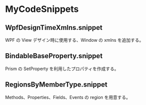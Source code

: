 # MyCodeSnippets

## WpfDesignTimeXmlns.snippet

WPF の View デザイン時に使用する、Window の xmlns を追加する。

## BindableBaseProperty.snippet

Prism の SetProperty を利用したプロパティを作成する。

## RegionsByMemberType.snippet

Methods、Properties、Fields、Events の region を用意する。